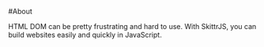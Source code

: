 #About

HTML DOM can be pretty frustrating and hard to use. With SkittrJS, you can build websites easily and quickly in JavaScript.






